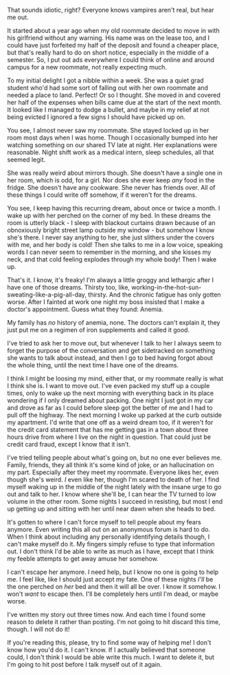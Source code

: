 That sounds idiotic, right? Everyone knows vampires aren't real, but hear me out.


It started about a year ago when my old roommate decided to move in with his girlfriend without any warning. His name was on the lease too, and I could have just forfeited my half of the deposit and found a cheaper place, but that's really hard to do on short notice, especially in the middle of a semester. So, I put out ads everywhere I could think of online and around campus for a new roommate, not really expecting much.


To my initial delight I got a nibble within a week. She was a quiet grad student who'd had some sort of falling out with her own roommate and needed a place to land. Perfect! Or so I thought. She moved in and covered her half of the expenses when bills came due at the start of the next month. It looked like I managed to dodge a bullet, and maybe in my relief at not being evicted I ignored a few signs I should have picked up on.


You see, I almost never saw my roommate. She stayed locked up in her room most days when I was home. Though I occasionally bumped into her watching something on our shared TV late at night. Her explanations were reasonable. Night shift work as a medical intern, sleep schedules, all that seemed legit.


She was really weird about mirrors though. She doesn't have a single one in her room, which is odd, for a girl. Nor does she ever keep *any* food in the fridge. She doesn't have any cookware. She never has friends over. All of these things I could write off somehow, if it weren't for the dreams.


You see, I keep having this recurring dream, about once or twice a month. I wake up with her perched on the corner of my bed. In these dreams the room is utterly black - I sleep with blackout curtains drawn because of an obnoxiously bright street lamp outside my window - but somehow I know she's there. I never say anything to her, she just slithers under the covers with me, and her body is cold! Then she talks to me in a low voice, speaking words I can never seem to remember in the morning, and she kisses my neck, and that cold feeling explodes through my whole body! Then I wake up.


That's it. I know, it's freaky! I'm always a little groggy and lethargic after I have one of those dreams. Thirsty too, like, working-in-the-hot-sun-sweating-like-a-pig-all-day, thirsty. And the chronic fatigue has only gotten worse. After I fainted at work one night my boss insisted that I make a doctor's appointment. Guess what they found: Anemia.


My family has *no* history of anemia, none. The doctors can't explain it, they just put me on a regimen of iron supplements and called it good.


I've tried to ask her to move out, but whenever I talk to her I always seem to forget the purpose of the conversation and get sidetracked on something she wants to talk about instead, and then I go to bed having forgot about the whole thing, until the next time I have one of the dreams.


I think I might be loosing my mind, either that, or my roommate really is what I think she is. I want to move out. I've even packed my stuff up a couple times, only to wake up the next morning with everything back in its place wondering if I only dreamed about packing. One night I just got in my car and drove as far as I could before sleep got the better of me and I had to pull off the highway. The next morning I woke up parked at the curb outside my apartment. I'd write that one off as a weird dream too, if it weren't for the credit card statement that has me getting gas in a town about three hours drive from where I live on the night in question. That could just be credit card fraud, except I know that it isn't.


I've tried telling people about what's going on, but no one ever believes me. Family, friends, they all think it's some kind of joke, or an hallucination on my part. Especially after they meet my roommate. Everyone likes her, even though she's weird. *I* even like her, though I'm scared to death of her. I find myself waking up in the middle of the night lately with the insane urge to go out and talk to her. I know where she'll be, I can hear the TV turned to low volume in the other room. Some nights I succeed in resisting, but most I end up getting up and sitting with her until near dawn when she heads to bed.


It's gotten to where I can't force myself to tell people about my fears anymore. Even writing this all out on an anonymous forum is hard to do. When I think about including any personally identifying details though, I can't make myself do it. My fingers simply refuse to type that information out. I don't think I'd be able to write as much as I have, except that I think my feeble attempts to get away amuse her somehow.


I can't escape her anymore. I need help, but I know no one is going to help me. I feel like, like I should just accept my fate. One of these nights *I'll* be the one perched on *her* bed and then it will all be over. I know it somehow. I won't *want* to escape then. I'll be completely hers until I'm dead, or maybe worse.


I've written my story out three times now. And each time I found some reason to delete it rather than posting. I'm not going to hit discard this time, though. I will not do it!


If you're reading this, please, try to find some way of helping me! I don't know how you'd do it. I can't know. If I actually believed that someone could, I don't think I would be able write this much. I want to delete it, but I'm going to hit post before I talk myself out of it again.